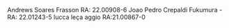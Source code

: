 Andrews Soares Frasson RA: 22.00908-6
Joao Pedro Crepaldi Fukumura - RA: 22.01243-5
lucca leça aggio RA:21.00867-0
